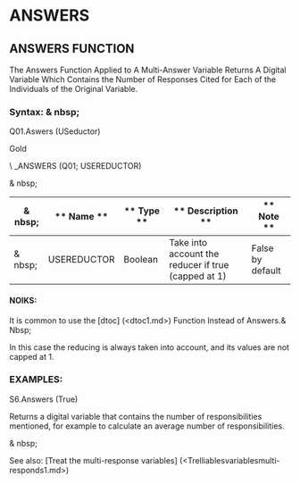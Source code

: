 # ANSWERS

## ANSWERS FUNCTION

The Answers Function Applied to A Multi-Answer Variable Returns A Digital Variable Which Contains the Number of Responses Cited for Each of the Individuals of the Original Variable.

### Syntax: & nbsp;

Q01.Aswers (USeductor)

Gold

\ _ANSWERS (Q01; USEREDUCTOR)

& nbsp;

|& nbsp;|** Name ** |** Type ** |** Description ** |** Note ** |
|--- |--- |--- |--- |--- |
|& nbsp;|USEREDUCTOR |Boolean |Take into account the reducer if true (capped at 1) |False by default |

#### NOIKS:

It is common to use the [dtoc] (<dtoc1.md>) Function Instead of Answers.& Nbsp;

In this case the reducing is always taken into account, and its values ​​are not capped at 1.

### EXAMPLES:

S6.Answers (True)

Returns a digital variable that contains the number of responsibilities mentioned, for example to calculate an average number of responsibilities.

& nbsp;

See also: [Treat the multi-response variables] (<Trelliablesvariablesmulti-responds1.md>)